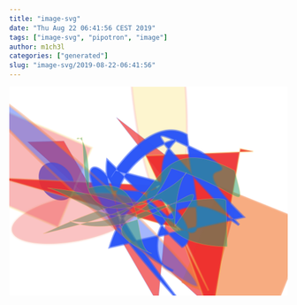 ```yaml
---
title: "image-svg"
date: "Thu Aug 22 06:41:56 CEST 2019"
tags: ["image-svg", "pipotron", "image"]
author: m1ch3l
categories: ["generated"]
slug: "image-svg/2019-08-22-06:41:56"
---
```


![](image.svg)
